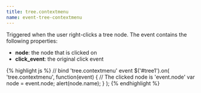 ```yaml
---
title: tree.contextmenu
name: event-tree-contextmenu
---
```


Triggered when the user right-clicks a tree node. The event contains the following properties:

-   **node**: the node that is clicked on
-   **click_event**: the original click event

{% highlight js %}
// bind 'tree.contextmenu' event
$('#tree1').on(
'tree.contextmenu',
function(event) {
// The clicked node is 'event.node'
var node = event.node;
alert(node.name);
}
);
{% endhighlight %}
